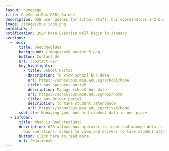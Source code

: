 ```yaml
---
layout: homepage
title: OneSchoolBus(OSB) Guides
description: OSB user guides for school staff, bus coordinators and bus drivers.
image: /images/bus icon.png
permalink: /
notification: 2024 Data Exercise will begin in January.
sections:
  - hero:
      title: OneSchoolBus
      background: /images/osb poster 5.png
      button: Contact Us
      url: /contact-us/
      key_highlights:
        - title: School Portal
          description: To view school bus data
          url: https://schoolbus.moe.edu.sg/school/home
        - title: bus operator portal
          description: Manage school bus data
          url: https://schoolbus.moe.edu.sg/ops/home
        - title: bus driver portal
          description: to take student attendance
          url: https://schoolbus.moe.edu.sg/driver/home
      subtitle: Managing your bus and student data in one place.
  - infobar:
      title: What is OneSchoolBus?
      description: OSB allows bus operator to input and manage data relating to school
        bus operations, school to view and drivers to take student attendance.
      button: Click here to read more
      url: /whatisosb
---
```

